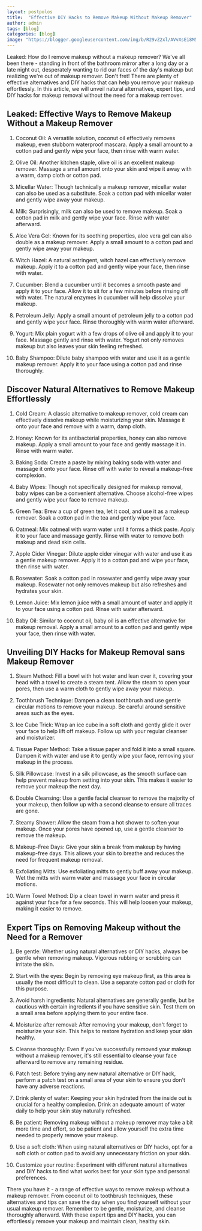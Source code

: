 ```yaml
---
layout: postpolos
title:  "Effective DIY Hacks to Remove Makeup Without Makeup Remover"
author: admin
tags: [blog]
categories: [blog]
image: "https://blogger.googleusercontent.com/img/b/R29vZ2xl/AVvXsEi8M5hSN_rrdnMo7IbaW0NN8afKrQKey5xIiS8J45TJ18z9a5VV6rUK45GihWKS8TyqD3c94Ls-Gc64MNTj0rTNDEn72ohU4YEf2r-6ZIhgmbHMrsNjOo2xBdSSlDuiT7QcYNCWcbSjHO3d1ZEBKrAJZdR3bd1qCcMmIqU7y8NKKEaLYkCAMFKzmoKNl0CT/s1600/20240407_213920.jpg"
---
```




<p>Leaked: How do I remove makeup without a makeup remover? We've all been there - standing in front of the bathroom mirror after a long day or a late night out, desperately wanting to rid our faces of the day's makeup but realizing we're out of makeup remover. Don't fret! There are plenty of effective alternatives and DIY hacks that can help you remove your makeup effortlessly. In this article, we will unveil natural alternatives, expert tips, and DIY hacks for makeup removal without the need for a makeup remover.</p>
<h2>Leaked: Effective Ways to Remove Makeup Without a Makeup Remover</h2>
<ol>
<li>
<p>Coconut Oil: A versatile solution, coconut oil effectively removes makeup, even stubborn waterproof mascara. Apply a small amount to a cotton pad and gently wipe your face, then rinse with warm water.</p>
</li>
<li>
<p>Olive Oil: Another kitchen staple, olive oil is an excellent makeup remover. Massage a small amount onto your skin and wipe it away with a warm, damp cloth or cotton pad.</p>
</li>
<li>
<p>Micellar Water: Though technically a makeup remover, micellar water can also be used as a substitute. Soak a cotton pad with micellar water and gently wipe away your makeup.</p>
</li>
<li>
<p>Milk: Surprisingly, milk can also be used to remove makeup. Soak a cotton pad in milk and gently wipe your face. Rinse with water afterward.</p>
</li>
<li>
<p>Aloe Vera Gel: Known for its soothing properties, aloe vera gel can also double as a makeup remover. Apply a small amount to a cotton pad and gently wipe away your makeup.</p>
</li>
<li>
<p>Witch Hazel: A natural astringent, witch hazel can effectively remove makeup. Apply it to a cotton pad and gently wipe your face, then rinse with water.</p>
</li>
<li>
<p>Cucumber: Blend a cucumber until it becomes a smooth paste and apply it to your face. Allow it to sit for a few minutes before rinsing off with water. The natural enzymes in cucumber will help dissolve your makeup.</p>
</li>
<li>
<p>Petroleum Jelly: Apply a small amount of petroleum jelly to a cotton pad and gently wipe your face. Rinse thoroughly with warm water afterward.</p>
</li>
<li>
<p>Yogurt: Mix plain yogurt with a few drops of olive oil and apply it to your face. Massage gently and rinse with water. Yogurt not only removes makeup but also leaves your skin feeling refreshed.</p>
</li>
<li>
<p>Baby Shampoo: Dilute baby shampoo with water and use it as a gentle makeup remover. Apply it to your face using a cotton pad and rinse thoroughly.</p>
</li>
</ol>
<h2>Discover Natural Alternatives to Remove Makeup Effortlessly</h2>
<ol>
<li>
<p>Cold Cream: A classic alternative to makeup remover, cold cream can effectively dissolve makeup while moisturizing your skin. Massage it onto your face and remove with a warm, damp cloth.</p>
</li>
<li>
<p>Honey: Known for its antibacterial properties, honey can also remove makeup. Apply a small amount to your face and gently massage it in. Rinse with warm water.</p>
</li>
<li>
<p>Baking Soda: Create a paste by mixing baking soda with water and massage it onto your face. Rinse off with water to reveal a makeup-free complexion.</p>
</li>
<li>
<p>Baby Wipes: Though not specifically designed for makeup removal, baby wipes can be a convenient alternative. Choose alcohol-free wipes and gently wipe your face to remove makeup.</p>
</li>
<li>
<p>Green Tea: Brew a cup of green tea, let it cool, and use it as a makeup remover. Soak a cotton pad in the tea and gently wipe your face.</p>
</li>
<li>
<p>Oatmeal: Mix oatmeal with warm water until it forms a thick paste. Apply it to your face and massage gently. Rinse with water to remove both makeup and dead skin cells.</p>
</li>
<li>
<p>Apple Cider Vinegar: Dilute apple cider vinegar with water and use it as a gentle makeup remover. Apply it to a cotton pad and wipe your face, then rinse with water.</p>
</li>
<li>
<p>Rosewater: Soak a cotton pad in rosewater and gently wipe away your makeup. Rosewater not only removes makeup but also refreshes and hydrates your skin.</p>
</li>
<li>
<p>Lemon Juice: Mix lemon juice with a small amount of water and apply it to your face using a cotton pad. Rinse with water afterward.</p>
</li>
<li>
<p>Baby Oil: Similar to coconut oil, baby oil is an effective alternative for makeup removal. Apply a small amount to a cotton pad and gently wipe your face, then rinse with water.</p>
</li>
</ol>
<h2>Unveiling DIY Hacks for Makeup Removal sans Makeup Remover</h2>
<ol>
<li>
<p>Steam Method: Fill a bowl with hot water and lean over it, covering your head with a towel to create a steam tent. Allow the steam to open your pores, then use a warm cloth to gently wipe away your makeup.</p>
</li>
<li>
<p>Toothbrush Technique: Dampen a clean toothbrush and use gentle circular motions to remove your makeup. Be careful around sensitive areas such as the eyes.</p>
</li>
<li>
<p>Ice Cube Trick: Wrap an ice cube in a soft cloth and gently glide it over your face to help lift off makeup. Follow up with your regular cleanser and moisturizer.</p>
</li>
<li>
<p>Tissue Paper Method: Take a tissue paper and fold it into a small square. Dampen it with water and use it to gently wipe your face, removing your makeup in the process.</p>
</li>
<li>
<p>Silk Pillowcase: Invest in a silk pillowcase, as the smooth surface can help prevent makeup from setting into your skin. This makes it easier to remove your makeup the next day.</p>
</li>
<li>
<p>Double Cleansing: Use a gentle facial cleanser to remove the majority of your makeup, then follow up with a second cleanse to ensure all traces are gone.</p>
</li>
<li>
<p>Steamy Shower: Allow the steam from a hot shower to soften your makeup. Once your pores have opened up, use a gentle cleanser to remove the makeup.</p>
</li>
<li>
<p>Makeup-Free Days: Give your skin a break from makeup by having makeup-free days. This allows your skin to breathe and reduces the need for frequent makeup removal.</p>
</li>
<li>
<p>Exfoliating Mitts: Use exfoliating mitts to gently buff away your makeup. Wet the mitts with warm water and massage your face in circular motions.</p>
</li>
<li>
<p>Warm Towel Method: Dip a clean towel in warm water and press it against your face for a few seconds. This will help loosen your makeup, making it easier to remove.</p>
</li>
</ol>
<h2>Expert Tips on Removing Makeup without the Need for a Remover</h2>
<ol>
<li>
<p>Be gentle: Whether using natural alternatives or DIY hacks, always be gentle when removing makeup. Vigorous rubbing or scrubbing can irritate the skin.</p>
</li>
<li>
<p>Start with the eyes: Begin by removing eye makeup first, as this area is usually the most difficult to clean. Use a separate cotton pad or cloth for this purpose.</p>
</li>
<li>
<p>Avoid harsh ingredients: Natural alternatives are generally gentle, but be cautious with certain ingredients if you have sensitive skin. Test them on a small area before applying them to your entire face.</p>
</li>
<li>
<p>Moisturize after removal: After removing your makeup, don't forget to moisturize your skin. This helps to restore hydration and keep your skin healthy.</p>
</li>
<li>
<p>Cleanse thoroughly: Even if you've successfully removed your makeup without a makeup remover, it's still essential to cleanse your face afterward to remove any remaining residue.</p>
</li>
<li>
<p>Patch test: Before trying any new natural alternative or DIY hack, perform a patch test on a small area of your skin to ensure you don't have any adverse reactions.</p>
</li>
<li>
<p>Drink plenty of water: Keeping your skin hydrated from the inside out is crucial for a healthy complexion. Drink an adequate amount of water daily to help your skin stay naturally refreshed.</p>
</li>
<li>
<p>Be patient: Removing makeup without a makeup remover may take a bit more time and effort, so be patient and allow yourself the extra time needed to properly remove your makeup.</p>
</li>
<li>
<p>Use a soft cloth: When using natural alternatives or DIY hacks, opt for a soft cloth or cotton pad to avoid any unnecessary friction on your skin.</p>
</li>
<li>
<p>Customize your routine: Experiment with different natural alternatives and DIY hacks to find what works best for your skin type and personal preferences.</p>
</li>
</ol>
<p>There you have it - a range of effective ways to remove makeup without a makeup remover. From coconut oil to toothbrush techniques, these alternatives and tips can save the day when you find yourself without your usual makeup remover. Remember to be gentle, moisturize, and cleanse thoroughly afterward. With these expert tips and DIY hacks, you can effortlessly remove your makeup and maintain clean, healthy skin.</p>
